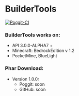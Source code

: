 # BuilderTools

[![Poggit-CI](https://poggit.pmmp.io/ci.shield/CzechPMDevs/BuilderTools/BuilderTools)](https://poggit.pmmp.io/ci/CzechPMDevs/BuilderTools/BuilderTools)

### BuilderTools works on:
- API 3.0.0-ALPHA7 +
- Minecraft: BedrockEdition v 1.2
- PocketMine, BlueLight

### Phar Download:

- Version 1.0.0:
    - Poggit: soon
    - GitHub: soon
